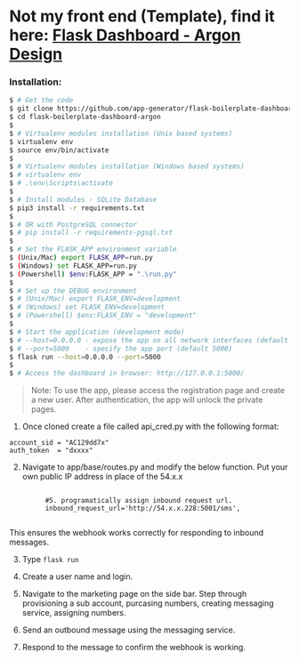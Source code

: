 # Not my front end (Template), find it here: [Flask Dashboard - Argon Design](https://appseed.us/admin-dashboards/flask-boilerplate-dashboard-argon)


<h3> Installation: </h3>


```bash
$ # Get the code
$ git clone https://github.com/app-generator/flask-boilerplate-dashboard-argon.git
$ cd flask-boilerplate-dashboard-argon
$
$ # Virtualenv modules installation (Unix based systems)
$ virtualenv env
$ source env/bin/activate
$
$ # Virtualenv modules installation (Windows based systems)
$ # virtualenv env
$ # .\env\Scripts\activate
$
$ # Install modules - SQLite Database
$ pip3 install -r requirements.txt
$
$ # OR with PostgreSQL connector
$ # pip install -r requirements-pgsql.txt
$
$ # Set the FLASK_APP environment variable
$ (Unix/Mac) export FLASK_APP=run.py
$ (Windows) set FLASK_APP=run.py
$ (Powershell) $env:FLASK_APP = ".\run.py"
$
$ # Set up the DEBUG environment
$ # (Unix/Mac) export FLASK_ENV=development
$ # (Windows) set FLASK_ENV=development
$ # (Powershell) $env:FLASK_ENV = "development"
$
$ # Start the application (development mode)
$ # --host=0.0.0.0 - expose the app on all network interfaces (default 127.0.0.1)
$ # --port=5000    - specify the app port (default 5000)  
$ flask run --host=0.0.0.0 --port=5000
$
$ # Access the dashboard in browser: http://127.0.0.1:5000/
```

> Note: To use the app, please access the registration page and create a new user. After authentication, the app will unlock the private pages.


1. Once cloned create a file called api_cred.py with the following format: 

```
account_sid = "AC129dd7x"
auth_token  = "dxxxx"

```

2. Navigate to app/base/routes.py and modify the below function. Put your own public IP address in place of the 54.x.x

```

         #5. programatically assign inbound request url.
         inbound_request_url='http://54.x.x.228:5001/sms',
         
```

This ensures the webhook works correctly for responding to inbound messages. 

3. Type ```flask run```

4. Create a user name and login.

5. Navigate to the marketing page on the side bar. Step through provisioning a sub account, purcasing numbers, creating messaging service, assigning numbers. 

6. Send an outbound message using the messaging service. 

7. Respond to the message to confirm the webhook is working. 
